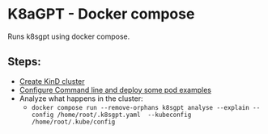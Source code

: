 # K8aGPT - Docker compose

Runs k8sgpt using docker compose.

## Steps:
- [Create KinD cluster](../example-01/clusters-create.sh)
- [Configure Command line and deploy some pod examples](./configure.sh)
- Analyze what happens in the cluster:
  - `docker compose run --remove-orphans k8sgpt analyse --explain --config /home/root/.k8sgpt.yaml  --kubeconfig /home/root/.kube/config`


